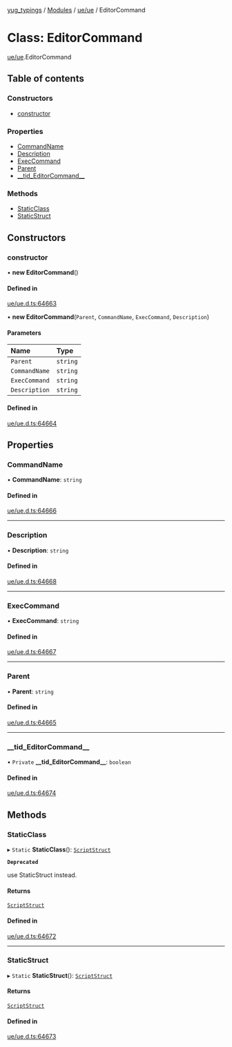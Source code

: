 [yug_typings](../README.md) / [Modules](../modules.md) / [ue/ue](../modules/ue_ue.md) / EditorCommand

# Class: EditorCommand

[ue/ue](../modules/ue_ue.md).EditorCommand

## Table of contents

### Constructors

- [constructor](ue_ue.EditorCommand.md#constructor)

### Properties

- [CommandName](ue_ue.EditorCommand.md#commandname)
- [Description](ue_ue.EditorCommand.md#description)
- [ExecCommand](ue_ue.EditorCommand.md#execcommand)
- [Parent](ue_ue.EditorCommand.md#parent)
- [\_\_tid\_EditorCommand\_\_](ue_ue.EditorCommand.md#__tid_editorcommand__)

### Methods

- [StaticClass](ue_ue.EditorCommand.md#staticclass)
- [StaticStruct](ue_ue.EditorCommand.md#staticstruct)

## Constructors

### constructor

• **new EditorCommand**()

#### Defined in

[ue/ue.d.ts:64663](https://github.com/YugMetaverse/yug_typings/blob/25cad34/ue/ue.d.ts#L64663)

• **new EditorCommand**(`Parent`, `CommandName`, `ExecCommand`, `Description`)

#### Parameters

| Name | Type |
| :------ | :------ |
| `Parent` | `string` |
| `CommandName` | `string` |
| `ExecCommand` | `string` |
| `Description` | `string` |

#### Defined in

[ue/ue.d.ts:64664](https://github.com/YugMetaverse/yug_typings/blob/25cad34/ue/ue.d.ts#L64664)

## Properties

### CommandName

• **CommandName**: `string`

#### Defined in

[ue/ue.d.ts:64666](https://github.com/YugMetaverse/yug_typings/blob/25cad34/ue/ue.d.ts#L64666)

___

### Description

• **Description**: `string`

#### Defined in

[ue/ue.d.ts:64668](https://github.com/YugMetaverse/yug_typings/blob/25cad34/ue/ue.d.ts#L64668)

___

### ExecCommand

• **ExecCommand**: `string`

#### Defined in

[ue/ue.d.ts:64667](https://github.com/YugMetaverse/yug_typings/blob/25cad34/ue/ue.d.ts#L64667)

___

### Parent

• **Parent**: `string`

#### Defined in

[ue/ue.d.ts:64665](https://github.com/YugMetaverse/yug_typings/blob/25cad34/ue/ue.d.ts#L64665)

___

### \_\_tid\_EditorCommand\_\_

• `Private` **\_\_tid\_EditorCommand\_\_**: `boolean`

#### Defined in

[ue/ue.d.ts:64674](https://github.com/YugMetaverse/yug_typings/blob/25cad34/ue/ue.d.ts#L64674)

## Methods

### StaticClass

▸ `Static` **StaticClass**(): [`ScriptStruct`](ue_ue.ScriptStruct.md)

**`Deprecated`**

use StaticStruct instead.

#### Returns

[`ScriptStruct`](ue_ue.ScriptStruct.md)

#### Defined in

[ue/ue.d.ts:64672](https://github.com/YugMetaverse/yug_typings/blob/25cad34/ue/ue.d.ts#L64672)

___

### StaticStruct

▸ `Static` **StaticStruct**(): [`ScriptStruct`](ue_ue.ScriptStruct.md)

#### Returns

[`ScriptStruct`](ue_ue.ScriptStruct.md)

#### Defined in

[ue/ue.d.ts:64673](https://github.com/YugMetaverse/yug_typings/blob/25cad34/ue/ue.d.ts#L64673)

